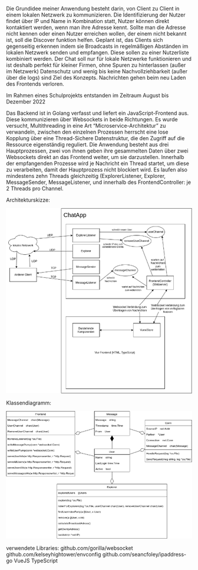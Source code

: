 Die Grundidee meiner Anwendung besteht darin, von Client zu Client in einem lokalen Netzwerk zu kommunizieren.
Die Identifizierung der Nutzer findet über IP und Name in Kombination statt, Nutzer können direkt kontaktiert werden, wenn man ihre Adresse kennt.
Sollte man die Adresse nicht kennen oder einen Nutzer erreichen wollen, der einem nicht bekannt ist, soll die Discover funktion helfen.
Geplant ist, das Clients sich gegenseitig erkennen indem sie Broadcasts in regelmäßigen Abständen im lokalen Netzwerk senden und empfangen.
Diese sollen zu einer Nutzerliste kombiniert werden.
Der Chat soll nur für lokale Netzwerke funktionieren und ist deshalb perfekt für kleiner Firmen, ohne Spuren zu hinterlassen (außer im Netzwerk)
Datenschutz und wenig bis keine Nachvollziehbarkeit (außer über die logs) sind Ziel des Konzepts. Nachrichten gehen beim neu Laden des Frontends verloren.

Im Rahmen eines Schulprojekts entstanden im Zeitraum August bis Dezember 2022


Das Backend ist in Golang verfasst und liefert ein JavaScript-Frontend aus. Diese kommunizieren über Websockets in beide Richtungen. Es wurde versucht, Multithreading in eine Art “Microservice-Architektur” zu verwandeln, zwischen den einzelnen Prozessen herrscht eine lose Kopplung über eine Thread-Sichere Datenstruktur, die den Zugriff auf die Ressource eigenständig reguliert. Die Anwendung besteht aus drei Hauptprozessen, zwei von ihnen geben ihre gesammelten Daten über zwei Websockets direkt an das Frontend weiter, um sie darzustellen. Innerhalb der empfangenden Prozesse wird je Nachricht ein Thread startet, um diese zu verarbeiten, damit der Hauptprozess nicht blockiert wird. Es laufen also mindestens zehn Threads gleichzeitig (ExplorerListener, Explorer, MessageSender, MessageListener, und innerhalb des FrontendController: je 2 Threads pro Channel.

Architekturskizze:

![Architekturskizze (Bild)](https://github.com/mortalinstrument/chatapp-client/blob/master/Diagramme%20und%20Screenshots/chatapp_architekturskizze.drawio.png?raw=true)

Klassendiagramm:

![Klassendiagramm (Bild)](https://github.com/mortalinstrument/chatapp-client/blob/master/Diagramme%20und%20Screenshots/chatapp.drawio%20(1).png?raw=true)

verwendete Libraries:
  	github.com/gorilla/websocket
  	github.com/kelseyhightower/envconfig
	  github.com/seancfoley/ipaddress-go
	  VueJS 
	  TypeScript
